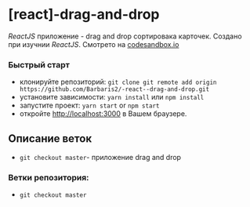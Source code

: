 # [react]-drag-and-drop

_ReactJS_ приложение - drag and drop сортировака карточек. Создано при изучнии _ReactJS_.
Смотрето на [codesandbox.io]()

### Быстрый старт

- клонируйте репозиторий: `git clone git remote add origin https://github.com/Barbaris2/-react--drag-and-drop.git`
- установите зависимости: `yarn install` или `npm install`
- запустите проект: `yarn start` or `npm start`
- откройте [http://localhost:3000](http://localhost:3000) в Вашем браузере.

## Описание веток

- `git checkout master`- приложение drag and drop

### Ветки репозитория:

- `git checkout master`
